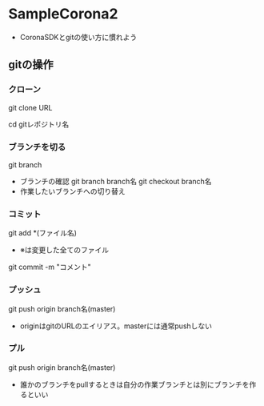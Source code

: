 # SampleCorona2
- CoronaSDKとgitの使い方に慣れよう  

## gitの操作
### クローン
git clone URL  

cd gitレポジトリ名  
### ブランチを切る
git branch 
- ブランチの確認
git branch branch名 
git checkout branch名 
- 作業したいブランチへの切り替え 
### コミット
git add *(ファイル名) 
- ※は変更した全てのファイル  

git commit -m "コメント"  
### プッシュ
git push origin branch名(master)  
- originはgitのURLのエイリアス。masterには通常pushしない　　
### プル
git push origin branch名(master)  
- 誰かのブランチをpullするときは自分の作業ブランチとは別にブランチを作るといい
